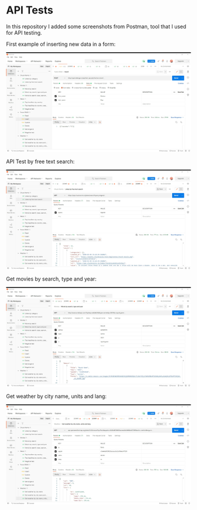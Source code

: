 # API Tests

In this repository I added some screenshots from Postman, tool that I used for API testing.

First example of inserting new data in a form:

![Inseting new data in a form](https://github.com/Deniisa/API-Tests/blob/main/postman_insert.png)


API Test by free text search:

![Testing by free text search](https://github.com/Deniisa/API-Tests/blob/main/postman_jokesWebsite.png)


Get movies by search, type and year:

![Tesing by search, type and year](https://github.com/Deniisa/API-Tests/blob/main/postman_movies.png)


Get weather by city name, units and lang:

![Testing by city name, units and lang](https://github.com/Deniisa/API-Tests/blob/main/postman_weather.png)
